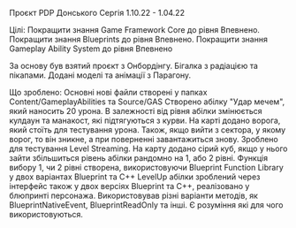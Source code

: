 Проєкт PDP Донського Сергія 1.10.22 - 1.04.22

Цілі:
Покращити знання Game Framework Core до рівня Впевнено.
Покращити знання Blueprints до рівня Впевнено.
Покращити знання Gameplay Ability System до рівня Впевнено

За основу був взятий проєкт з Онбордінгу. Бігалка з радіацією та пікапами.
Додані моделі та анімації з Парагону.

Що зроблено:
Основні нові файли створені у папках Content/GameplayAbilities та Source/GAS 
Створено абілку "Удар мечем", який наносить 20 урона.
В залежності від рівня абілки змінюється кулдаун та манакост, які підтягуються з курви.
На карті додано ворога, який стоїть для тестування урона.
Також, якщо вийти з сектора, у якому ворог, то він зникне, а при поверненні завантажиться знову.
Зроблено для тестування Level Streaming.
На карту додано сірий куб, якщо у нього зайти збільшиться рівень абілки рандомно на 1, або 2 рівні.
Функція вибору 1, чи 2 рівні створена, використовуючи Blueprint Function Library у двох варіантах Blueprint та C++
LevelUp абілки зроблений через інтерфейс також у двох версіях Blueprint та C++, реалізовано у блюпринті персонажа.
Використовував різні варіанти методів, як BlueprintNativeEvent, BlueprintReadOnly та інші. Є розуміння які для чого використовуються.